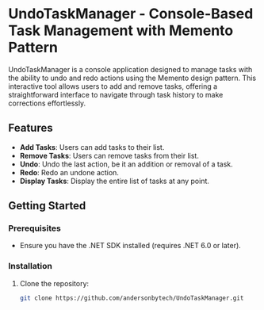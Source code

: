 # UndoTaskManager - Console-Based Task Management with Memento Pattern

UndoTaskManager is a console application designed to manage tasks with the ability to undo and redo actions using the Memento design pattern. This interactive tool allows users to add and remove tasks, offering a straightforward interface to navigate through task history to make corrections effortlessly.

## Features

- **Add Tasks**: Users can add tasks to their list.
- **Remove Tasks**: Users can remove tasks from their list.
- **Undo**: Undo the last action, be it an addition or removal of a task.
- **Redo**: Redo an undone action.
- **Display Tasks**: Display the entire list of tasks at any point.

## Getting Started

### Prerequisites

- Ensure you have the .NET SDK installed (requires .NET 6.0 or later).

### Installation

1. Clone the repository:
   ```bash
   git clone https://github.com/andersonbytech/UndoTaskManager.git

